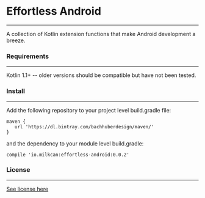 # Effortless Android
--------------------
A collection of Kotlin extension functions that make Android development a breeze. 

### Requirements
----------------
Kotlin 1.1+ -- older versions should be compatible but have not been tested.

### Install
-----------
Add the following repository to your project level build.gradle file:
```
maven {
   url 'https://dl.bintray.com/bachhuberdesign/maven/'
}
```

and the dependency to your module level build.gradle:
```
compile 'io.milkcan:effortless-android:0.0.2'
```

### License
-----------
[See license here](https://github.com/bachhuberdesign/effortless-android/blob/master/LICENSE)